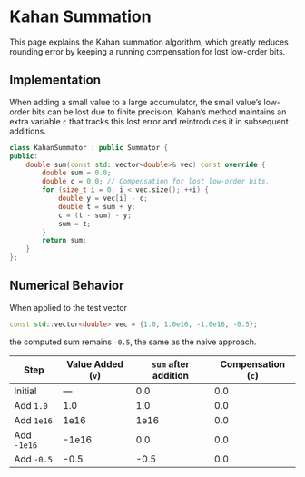 # Kahan Summation

This page explains the Kahan summation algorithm, which greatly reduces rounding error by keeping a running compensation for lost low-order bits.

## Implementation

When adding a small value to a large accumulator, the small value’s low-order bits can be lost due to finite precision. Kahan’s method maintains an extra variable `c` that tracks this lost error and reintroduces it in subsequent additions.

```cpp linenums="1" title="KahanSummator.hpp"
class KahanSummator : public Summator {
public:
    double sum(const std::vector<double>& vec) const override {
        double sum = 0.0;
        double c = 0.0; // Compensation for lost low-order bits.
        for (size_t i = 0; i < vec.size(); ++i) {
            double y = vec[i] - c;
            double t = sum + y;
            c = (t - sum) - y;
            sum = t;
        }
        return sum;
    }
};
```

## Numerical Behavior

When applied to the test vector

```cpp
const std::vector<double> vec = {1.0, 1.0e16, -1.0e16, -0.5};
``` 

the computed sum remains `-0.5`, the same as the naive approach. 

| Step             | Value Added (`v`) | `sum` after addition | Compensation (`c`) |
|------------------|-------------------|----------------------|--------------------|
| Initial          | —                 | 0.0                  | 0.0                |
| Add `1.0`        | 1.0               | 1.0                  | 0.0                |
| Add `1e16`       | 1e16              | 1e16                 | 0.0                |
| Add `-1e16`      | -1e16             | 0.0                  | 0.0                |
| Add `-0.5`       | -0.5              | -0.5                 | 0.0                |
